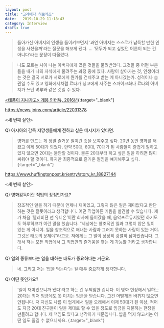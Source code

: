 ```yaml
---
layout: post
title: "고레에다 히로카즈"
date:   2019-10-29 11:18:43
category: Interview
draft: true
---
```

>돌아가신 아버지의 인생을 돌이켜보면서 ‘과연 아버지는 스스로가 납득할 만한 인생을 사셨을까’라는 질문을 해보게 됐다. ... ‘모두가 되고 싶었던 어른이 되는 건 아니다’라는 문장이 떠올랐다.

>나도 모르는 사이 나는 아버지에게 많은 것들을 물려받았다. 그것들 중 어떤 부분들을 내가 나의 자식에게 물려주는 과정 중에 있다. 사람이 살아가는 것, 인생이라는 것은 결국 서로가 서로에게 뭔가를 건네주고 받는 게 아니겠는가. 성격이나 습관일 수도 있고 영화에서처럼 료타가 싱고에게 사주는 스파이크화나 료타의 아버지가 쓰던 벼루와 같은 것일 수 있다.

[<태풍이 지나가고> 개봉 인터뷰, 2016년](http://premium.chosun.com/site/data/html_dir/2016/08/25/2016082501247.html){:target="_blank"}
<br>

https://news.joins.com/article/22031378

<세 번째 살인>

Q) 아시아의 감독 지망생들에게 전하고 싶은 메시지가 있다면.

>영화를 만드는 게 정말 즐거운 일이란 것을 보여주고 싶다. 20년 동안 영화를 해왔고 이제 50대가 되었다. 만약 50대, 60대, 70대가 된 사람들이 즐겁게 일하고 있지 않으면 20대는 불안할 것이다. 물론 20대부터 하고 싶은 일을 하려면 많이 싸워야 할 것이다. 하지만 최종적으로 즐거운 일임을 얘기해주고 싶다.
[](){:target="_blank"}

https://www.huffingtonpost.kr/entry/story_kr_18827144

<세 번째 살인>

Q) 영화감독이란 직업의 장점인가요?

>창조적인 일을 하기 때문에 언제나 재미있고, 그렇지 않은 일은 재미없다고 판단하는 것은 잘못이라고 생각합니다. 어떤 직업이든 기쁨을 발견할 수 있습니다. 제가 처음 ‘텔레비젼 맨 유니온’이란 회사에 들어갔을 때, 음악프로듀서였던 하기모토 하루히코가 이런 말을 했습니다. “세상에는 창조적인 일과 그렇지 않은 일이 있는 게 아니야. 일을 창조적으로 해내는 사람과 그러지 못하는 사람이 있는 거야. 그것은 태도의 문제야”라고요. 저에게는 그 말이 상당히 강렬히 남아있습니다. 그래서 저는 모든 직업에서 그 직업만의 즐거움을 찾는 게 가능할 거라고 생각합니다.

Q) 일의 종류보다는 일을 대하는 태도가 중요하다는 거군요.

>네. 그리고 저는 ‘밥을 먹는다’는 걸 매우 중요하게 생각합니다.

Q) 어떤 뜻인가요?

>‘일이 재미있으니까 됐다’라고 하는 건 무책임한 겁니다. 이 영화 현장에서 일하는 20대는 최저 임금에도 못 미치는 임금을 받습니다. 그건 어떻게든 바뀌지 않으면 안됩니다. 저 자신도 나름 이 업계에서 일을 오래해서 이제 50대가 된 이상, 적어도 지금 20대 친구들이 일을 제대로 할 수 있을 정도로 임금을 지불하는 현장을 만들려고 합니다. 제 책임도 있다고 생각하기 때문입니다. 밥을 먹지 않고서는 어떤 일도 즐길 수 없으니까요.
[](){:target="_blank"}